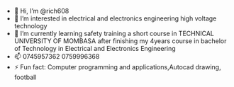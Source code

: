 - 👋 Hi, I’m @rich608
- 👀 I’m interested in electrical and electronics engineering high voltage technology 
- 🌱 I’m currently learning safety training a short course in TECHNICAL UNIVERSITY OF MOMBASA after finishing my 4years course in bachelor of Technology in Electrical and Electronics Engineering 
- 📫 0745957362
  0759996368
- ⚡ Fun fact: Computer programming and applications,Autocad drawing, football 

<!---
rich608/rich608 is a ✨ special ✨ repository because its `README.md` (this file) appears on your GitHub profile.
You can click the Preview link to take a look at your changes.
--->
